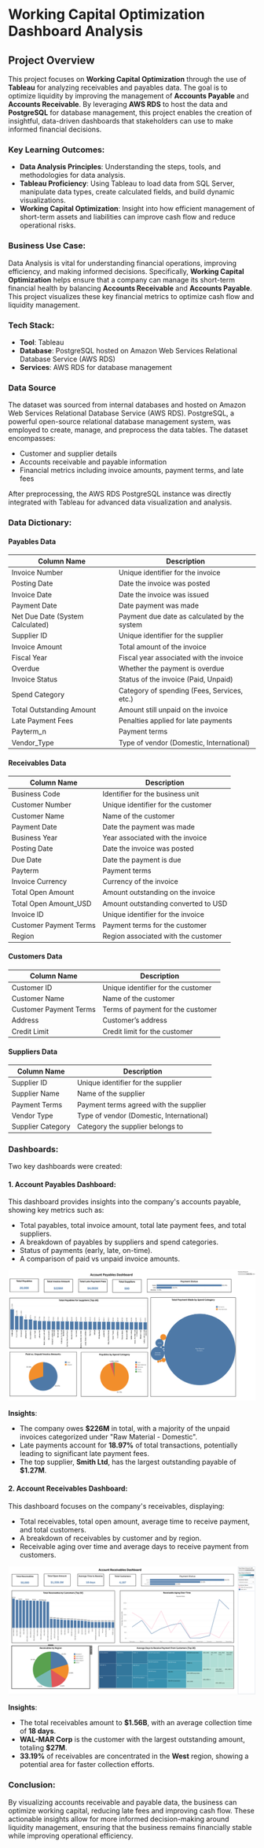 # Working Capital Optimization Dashboard Analysis

## Project Overview
This project focuses on **Working Capital Optimization** through the use of **Tableau** for analyzing receivables and payables data. The goal is to optimize liquidity by improving the management of **Accounts Payable** and **Accounts Receivable**. By leveraging **AWS RDS** to host the data and **PostgreSQL** for database management, this project enables the creation of insightful, data-driven dashboards that stakeholders can use to make informed financial decisions.

### Key Learning Outcomes:
- **Data Analysis Principles**: Understanding the steps, tools, and methodologies for data analysis.
- **Tableau Proficiency**: Using Tableau to load data from SQL Server, manipulate data types, create calculated fields, and build dynamic visualizations.
- **Working Capital Optimization**: Insight into how efficient management of short-term assets and liabilities can improve cash flow and reduce operational risks.

### Business Use Case:
Data Analysis is vital for understanding financial operations, improving efficiency, and making informed decisions. Specifically, **Working Capital Optimization** helps ensure that a company can manage its short-term financial health by balancing **Accounts Receivable** and **Accounts Payable**. This project visualizes these key financial metrics to optimize cash flow and liquidity management.

### Tech Stack:
- **Tool**: Tableau
- **Database**: PostgreSQL hosted on Amazon Web Services Relational Database Service (AWS RDS)
- **Services**: AWS RDS for database management

### Data Source

The dataset was sourced from internal databases and hosted on Amazon Web Services Relational Database Service (AWS RDS). PostgreSQL, a powerful open-source relational database management system, was employed to create, manage, and preprocess the data tables. The dataset encompasses:

- Customer and supplier details
- Accounts receivable and payable information
- Financial metrics including invoice amounts, payment terms, and late fees

After preprocessing, the AWS RDS PostgreSQL instance was directly integrated with Tableau for advanced data visualization and analysis.

### Data Dictionary:
#### Payables Data
| Column Name                        | Description                                      |
|------------------------------------|--------------------------------------------------|
| Invoice Number                     | Unique identifier for the invoice                |
| Posting Date                       | Date the invoice was posted                      |
| Invoice Date                       | Date the invoice was issued                      |
| Payment Date                       | Date payment was made                            |
| Net Due Date (System Calculated)   | Payment due date as calculated by the system     |
| Supplier ID                        | Unique identifier for the supplier               |
| Invoice Amount                     | Total amount of the invoice                      |
| Fiscal Year                        | Fiscal year associated with the invoice          |
| Overdue                            | Whether the payment is overdue                   |
| Invoice Status                     | Status of the invoice (Paid, Unpaid)             |
| Spend Category                     | Category of spending (Fees, Services, etc.)      |
| Total Outstanding Amount           | Amount still unpaid on the invoice               |
| Late Payment Fees                  | Penalties applied for late payments              |
| Payterm_n                          | Payment terms                                    |
| Vendor_Type                        | Type of vendor (Domestic, International)         |

#### Receivables Data
| Column Name                        | Description                                      |
|------------------------------------|--------------------------------------------------|
| Business Code                      | Identifier for the business unit                 |
| Customer Number                    | Unique identifier for the customer               |
| Customer Name                      | Name of the customer                             |
| Payment Date                       | Date the payment was made                        |
| Business Year                      | Year associated with the invoice                 |
| Posting Date                       | Date the invoice was posted                      |
| Due Date                           | Date the payment is due                          |
| Payterm                            | Payment terms                                    |
| Invoice Currency                   | Currency of the invoice                          |
| Total Open Amount                  | Amount outstanding on the invoice                |
| Total Open Amount_USD              | Amount outstanding converted to USD              |
| Invoice ID                         | Unique identifier for the invoice                |
| Customer Payment Terms             | Payment terms for the customer                   |
| Region                             | Region associated with the customer              |

#### Customers Data
| Column Name          | Description                        |
|----------------------|------------------------------------|
| Customer ID          | Unique identifier for the customer |
| Customer Name        | Name of the customer               |
| Customer Payment Terms | Terms of payment for the customer |
| Address              | Customer’s address                 |
| Credit Limit         | Credit limit for the customer      |

#### Suppliers Data
| Column Name       | Description                              |
|-------------------|------------------------------------------|
| Supplier ID       | Unique identifier for the supplier        |
| Supplier Name     | Name of the supplier                     |
| Payment Terms     | Payment terms agreed with the supplier   |
| Vendor Type       | Type of vendor (Domestic, International) |
| Supplier Category | Category the supplier belongs to         |

### Dashboards:
Two key dashboards were created:

#### 1. Account Payables Dashboard:
This dashboard provides insights into the company's accounts payable, showing key metrics such as:
- Total payables, total invoice amount, total late payment fees, and total suppliers.
- A breakdown of payables by suppliers and spend categories.
- Status of payments (early, late, on-time).
- A comparison of paid vs unpaid invoice amounts.

![Account Payables Dashboard](Account_Payables_Dashboard.png)

**Insights**:
- The company owes **$226M** in total, with a majority of the unpaid invoices categorized under "Raw Material - Domestic".
- Late payments account for **18.97%** of total transactions, potentially leading to significant late payment fees.
- The top supplier, **Smith Ltd**, has the largest outstanding payable of **$1.27M**.

#### 2. Account Receivables Dashboard:
This dashboard focuses on the company's receivables, displaying:
- Total receivables, total open amount, average time to receive payment, and total customers.
- A breakdown of receivables by customer and by region.
- Receivable aging over time and average days to receive payment from customers.

![Account Receivables Dashboard](Account_Receivables_Dashboard.png)

**Insights**:
- The total receivables amount to **$1.56B**, with an average collection time of **18 days**.
- **WAL-MAR Corp** is the customer with the largest outstanding amount, totaling **$27M**.
- **33.19%** of receivables are concentrated in the **West** region, showing a potential area for faster collection efforts.

### Conclusion:
By visualizing accounts receivable and payable data, the business can optimize working capital, reducing late fees and improving cash flow. These actionable insights allow for more informed decision-making around liquidity management, ensuring that the business remains financially stable while improving operational efficiency.

